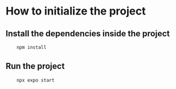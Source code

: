 # How to initialize the project

## Install the dependencies inside the project

```bash
    npm install
```

## Run the project

```bash
    npx expo start
```

